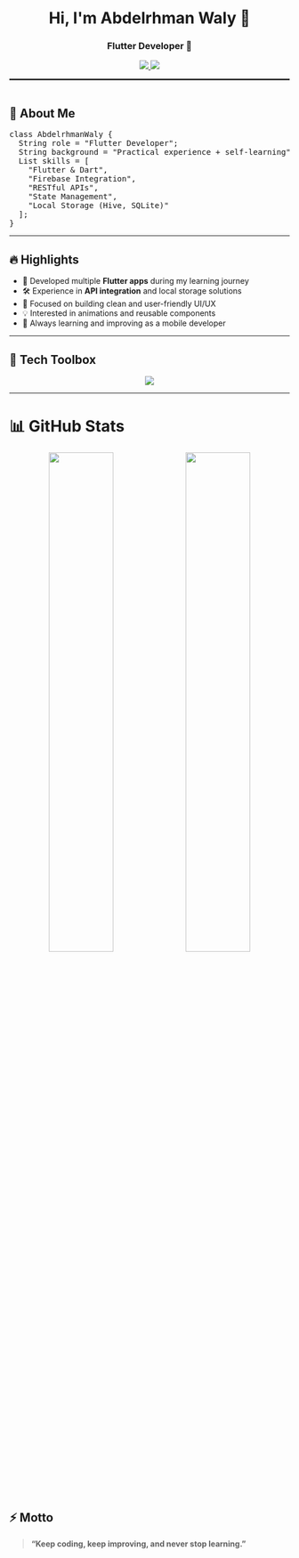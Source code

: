 <h1 align="center">Hi, I'm Abdelrhman Waly 👋</h1>
<h3 align="center">Flutter Developer 📱</h3>

<p align="center">
  <a href="www.linkedin.com/in/abdelrahmanwaly">
    <img src="https://img.shields.io/badge/LinkedIn-Abdelrhman%20Waly-0077B5?style=for-the-badge&logo=linkedin&logoColor=white" />
  </a>
  <a href="https://github.com/Abowaly26" target="_blank">
    <img src="https://img.shields.io/badge/GitHub-AbdelrhmanWaly-181717?style=for-the-badge&logo=github&logoColor=white" />
  </a>
</p>

<hr style="border: 1px solid #444;" />

<img src="https://media.giphy.com/media/3o7abKhOpu0NwenH3O/giphy.gif" width="100%" height="3px" />

<h2>🚀 About Me</h2>

<pre>
class AbdelrhmanWaly {
  String role = "Flutter Developer";
  String background = "Practical experience + self-learning";
  List<String> skills = [
    "Flutter & Dart",
    "Firebase Integration",
    "RESTful APIs",
    "State Management",
    "Local Storage (Hive, SQLite)"
  ];
}
</pre>

<hr />

<h2>🔥 Highlights</h2>
<ul>
  <li>📱 Developed multiple <b>Flutter apps</b> during my learning journey</li>
  <li>🛠️ Experience in <b>API integration</b> and local storage solutions</li>
  <li>🎨 Focused on building clean and user-friendly UI/UX</li>
  <li>💡 Interested in animations and reusable components</li>
  <li>🌱 Always learning and improving as a mobile developer</li>
</ul>

<hr />

<h2>🧰 Tech Toolbox</h2>
<p align="center">
  <img src="https://skillicons.dev/icons?i=flutter,dart,firebase,github,git,vscode,figma,cpp,python" />
</p>

<hr />

<h1>📊 GitHub Stats</h1>
<p align="center">
  <img src="https://github-readme-stats.vercel.app/api?username=Abowaly26&show_icons=true&theme=tokyonight&hide_border=true&border_radius=10" width="48%" />
  <img src="https://github-readme-streak-stats.herokuapp.com/?user=Abowaly26&theme=tokyonight&hide_border=true&border_radius=10" width="48%" />
</p>


<h2>⚡️ Motto</h2>
<blockquote>
  <b>“Keep coding, keep improving, and never stop learning.”</b>
</blockquote>
